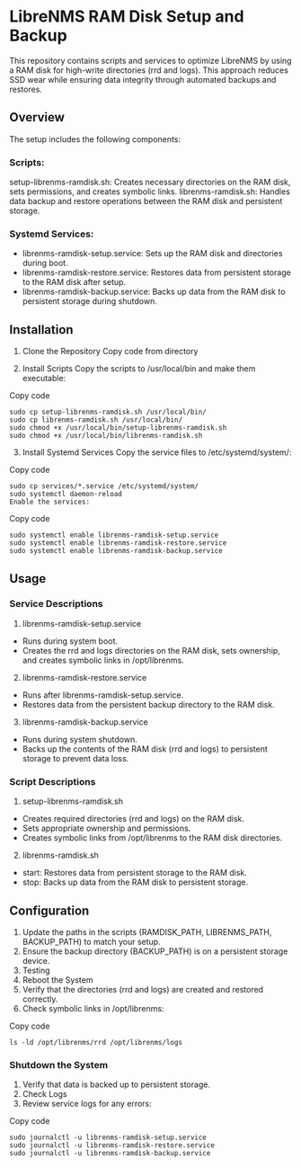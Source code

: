 # LibreNMS RAM Disk Setup and Backup

This repository contains scripts and services to optimize LibreNMS by using a RAM disk for high-write directories (rrd and logs). This approach reduces SSD wear while ensuring data integrity through automated backups and restores.

## Overview

The setup includes the following components:

### Scripts:

setup-librenms-ramdisk.sh: Creates necessary directories on the RAM disk, sets permissions, and creates symbolic links.
librenms-ramdisk.sh: Handles data backup and restore operations between the RAM disk and persistent storage.

### Systemd Services:

- librenms-ramdisk-setup.service: Sets up the RAM disk and directories during boot.
- librenms-ramdisk-restore.service: Restores data from persistent storage to the RAM disk after setup.
- librenms-ramdisk-backup.service: Backs up data from the RAM disk to persistent storage during shutdown.

## Installation

1. Clone the Repository
Copy code from directory

2. Install Scripts
Copy the scripts to /usr/local/bin and make them executable:

Copy code
```
sudo cp setup-librenms-ramdisk.sh /usr/local/bin/
sudo cp librenms-ramdisk.sh /usr/local/bin/
sudo chmod +x /usr/local/bin/setup-librenms-ramdisk.sh
sudo chmod +x /usr/local/bin/librenms-ramdisk.sh
```

3. Install Systemd Services
Copy the service files to /etc/systemd/system/:


Copy code
```
sudo cp services/*.service /etc/systemd/system/
sudo systemctl daemon-reload
Enable the services:
```


Copy code
```
sudo systemctl enable librenms-ramdisk-setup.service
sudo systemctl enable librenms-ramdisk-restore.service
sudo systemctl enable librenms-ramdisk-backup.service
```

## Usage

### Service Descriptions

1. librenms-ramdisk-setup.service
  - Runs during system boot.
  - Creates the rrd and logs directories on the RAM disk, sets ownership, and creates symbolic links in /opt/librenms.

2. librenms-ramdisk-restore.service
  - Runs after librenms-ramdisk-setup.service.
  - Restores data from the persistent backup directory to the RAM disk.

3. librenms-ramdisk-backup.service
  - Runs during system shutdown.
  - Backs up the contents of the RAM disk (rrd and logs) to persistent storage to prevent data loss.

### Script Descriptions

1. setup-librenms-ramdisk.sh
  - Creates required directories (rrd and logs) on the RAM disk.
  - Sets appropriate ownership and permissions.
  - Creates symbolic links from /opt/librenms to the RAM disk directories.

2. librenms-ramdisk.sh
  - start: Restores data from persistent storage to the RAM disk.
  - stop: Backs up data from the RAM disk to persistent storage.

## Configuration

1. Update the paths in the scripts (RAMDISK_PATH, LIBRENMS_PATH, BACKUP_PATH) to match your setup.
2. Ensure the backup directory (BACKUP_PATH) is on a persistent storage device.
3. Testing
4. Reboot the System
5. Verify that the directories (rrd and logs) are created and restored correctly.
6. Check symbolic links in /opt/librenms:

Copy code
```
ls -ld /opt/librenms/rrd /opt/librenms/logs
```

### Shutdown the System
1. Verify that data is backed up to persistent storage.
2. Check Logs
3. Review service logs for any errors:

Copy code
```
sudo journalctl -u librenms-ramdisk-setup.service
sudo journalctl -u librenms-ramdisk-restore.service
sudo journalctl -u librenms-ramdisk-backup.service
```

